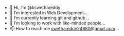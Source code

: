 - 👋 Hi, I’m @bswethareddy
- 👀 I’m interested in Web Development...
- 🌱 I’m currently learning git and github...
- 💞️ I’m looking to work with like-minded people...
- 📫 How to reach me swethareddy24680@gmail.com...

<!---
bswethareddy/bswethareddy is a ✨ special ✨ repository because its `README.md` (this file) appears on your GitHub profile.
You can click the Preview link to take a look at your changes.
--->
